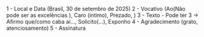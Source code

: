 1 - Local e Data (Brasil, 30 de setembro de 2025) 
2 - Vocativo (Ao(Não pode ser as excelências ), Caro (intimo), Prezado,  )
3 - Texto - Pode ter 3 -> Afirmo que/como caba ai..., Solicito(...), Exponho
4 - Agradecimento (grato, atenciosamento)
5 - Assinatura 